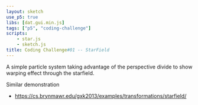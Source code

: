```yaml
---
layout: sketch
use_p5: true
libs: [dat.gui.min.js]
tags: ["p5", "coding-challenge"]
scripts: 
    - star.js
    - sketch.js
title: Coding Challenge#01 -- StarField
---
```


A simple particle system taking advantage of the perspective divide to show warping effect through the starfield.

Similar demonstration    

* <https://cs.brynmawr.edu/gxk2013/examples/transformations/starfield/>
